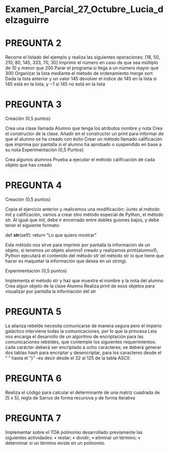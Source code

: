 # Examen_Parcial_27_Octubre_Lucia_deIzaguirre
# PREGUNTA 2

Recorre el listado del ejemplo y realiza las siguientes operaciones:
[18, 50, 210, 80, 145, 333, 70, 30]
Imprimir el número en caso de que sea múltiplo de 10 y menor que 200
Parar el programa si llega a un número mayor que 300
Organizar la lista mediante el método de ordenamiento merge sort
Dada la lista anterior y un valor 145 devolver el índice de 145 en la lista si 145 está en la lista, y −1 si 145 no está en la lista

# PREGUNTA 3

Creación (0,5 puntos)

Crea una clase llamada Alumno que tenga los atributos nombre y nota
Crea el constructor de la clase. Añadir en el constructor un print para informar de que el alumno se ha creado con éxito
Crear un método llamado calificación que imprima por pantalla si el alumno ha aprobado o suspendido en base a su nota
Experimentación (0,5 Puntos)

Crea algunos alumnos
Prueba a ejecutar el método calificación de cada objeto que has creado

# PREGUNTA 4

Creación (0,5 puntos)

Copia el ejercicio anterior y realicemos una modificación:
Junto al método init y calificación, vamos a crear otro método especial de Python, el método str. Al igual que init, debe ir encerrado entre dobles guiones bajos, y debe tener el siguiente formato:
 
def __str__(self): return "Lo que quiero mostrar"
 
Este método nos sirve para imprimir por pantalla la información de un objeto, si tenemos un objeto alumno1 creado y realizamos print(alumno1), Python ejecutará el contenido del método str (el método str lo que tiene que hacer es maquetar la información que desea en un string).
 
Experimentación (0,5 puntos)

Implementa el método str y haz que muestre el nombre y la nota del alumno
Crea algun objeto de la clase Alumno
Realiza print de esos objetos para visualizar por pantalla la información del str

# PREGUNTA 5

La alianza rebelde necesita comunicarse de manera segura pero el imperio galáctico interviene todas la comunicaciones, por lo que la princesa Leia nos encarga el desarrollo de un algoritmo de encriptación para las comunicaciones rebeldes, que contemple los siguientes requerimientos:
 cada carácter deberá ser encriptado a ocho caracteres;
 se deberá generar dos tablas hash para encriptar y desencriptar, para los caracteres desde el “ ” hasta el “}” –es decir desde el 32 al 125 de la tabla ASCII.
 
# PREGUNTA 6

Realiza el  código para calcular el determinante de una matriz cuadrada de [5 x 5], regla de Sarrus de forma recursiva y de forma iterativa

# PREGUNTA 7

Implementar sobre el TDA polinomio desarrollado previamente las siguientes actividades:
•  restar;
•  dividir;
•  eliminar un término;
•  determinar si un término existe en un polinomio.
